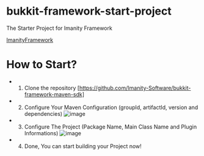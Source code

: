 # bukkit-framework-start-project
The Starter Project for Imanity Framework

[ImanityFramework](https://github.com/Imanity-Software/ImanityFramework)

# How to Start?

* 1. Clone the repository [https://github.com/Imanity-Software/bukkit-framework-maven-sdk]


* 2. Configure Your Maven Configuration (groupId, artifactId, version and dependencies)
![image](https://i.imgur.com/VURVnUd.png)


* 3. Configure The Project (Package Name, Main Class Name and Plugin Informations)
![image](https://i.imgur.com/1WKhZLb.png)


* 4. Done, You can start building your Project now!
